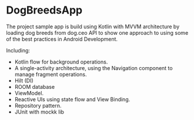 # DogBreedsApp

The project sample app is build using Kotlin with MVVM architecture by loading dog breeds from dog.ceo API to show one approach to using some of the best practices in Android Development.

Including:

- Kotlin flow for background operations.
- A single-activity architecture, using the Navigation component to manage fragment operations.
- Hilt (DI)
- ROOM database
- ViewModel.
- Reactive UIs using state flow and View Binding.
- Repository pattern.
- JUnit with mockk lib
